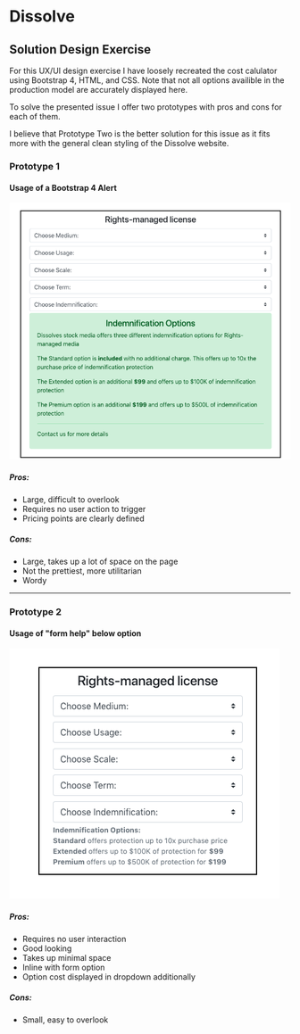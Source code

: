 # Dissolve 
## Solution Design Exercise

For this UX/UI design exercise I have loosely recreated the cost calulator using Bootstrap 4, HTML, and CSS. Note that not all options availible in the production model are accurately displayed here. 

To solve the presented issue I offer two prototypes with pros and cons for each of them. 

I believe that Prototype Two is the better solution for this issue as it fits more with the general clean styling of the Dissolve website. 

### Prototype 1
#### Usage of a Bootstrap 4 Alert
![proto1](https://github.com/jshaw990/Dissolve_Design/blob/master/screenshots/proto1.png?raw=true)
##### Pros:
* Large, difficult to overlook
* Requires no user action to trigger
* Pricing points are clearly defined

##### Cons: 
* Large, takes up a lot of space on the page
* Not the prettiest, more utilitarian
* Wordy

-----

### Prototype 2
#### Usage of "form help" below option
![proto2](https://github.com/jshaw990/Dissolve_Design/blob/master/screenshots/proto2.png?raw=true)
##### Pros:
* Requires no user interaction
* Good looking
* Takes up minimal space
* Inline with form option
* Option cost displayed in dropdown additionally

##### Cons:
* Small, easy to overlook